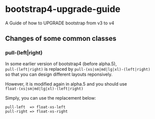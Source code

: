 # bootstrap4-upgrade-guide
A Guide of how to UPGRADE bootstrap from v3 to v4

## Changes of some common classes

### pull-(left|right)
In some earlier version of bootstrap4 (before alpha.5),  
`pull-(left|right)` is replaced by `pull-(xs|sm|md|lg|xl)-(left|right)`  
so that you can design different layouts reponsively.  

However, it is modified again in alpha.5 and you should use  
`float-(xs|sm|md|lg|xl)-(left|right)`  

Simply, you can use the replacement below:
```
pull-left  => float-xs-left
pull-right => float-xs-right
```
